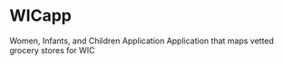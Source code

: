 # WICapp
Women, Infants, and Children Application
Application that maps vetted grocery stores for WIC

